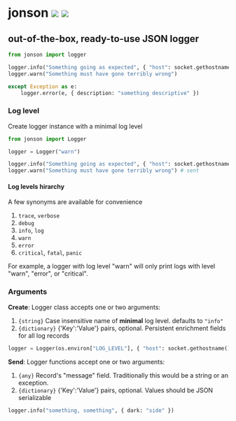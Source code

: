 # jonson [![](https://img.shields.io/pypi/v/jonson?style=flat-square)](https://pypi.org/project/jonson/) [![](https://img.shields.io/static/v1?label=github&message=jonson&labelColor=black&color=3572a5&style=flat-square&logo=github)](https://github.com/omrilotan/jonson)

## out-of-the-box, ready-to-use JSON logger


```py
from jonson import logger

logger.info("Something going as expected", { "host": socket.gethostname() })
logger.warn("Something must have gone terribly wrong")

except Exception as e:
    logger.error(e, { description: "something descriptive" })
```

### Log level
Create logger instance with a minimal log level

```py
from jonson import Logger

logger = Logger("warn")

logger.info("Something going as expected", { "host": socket.gethostname() }) # ignored
logger.warn("Something must have gone terribly wrong") # sent
```

#### Log levels hirarchy

A few synonyms are available for convenience

1. `trace`, `verbose`
1. `debug`
1. `info`, `log`
1. `warn`
1. `error`
1. `critical`, `fatal`, `panic`

For example, a logger with log level "warn" will only print logs with level "warn", "error", or "critical".

### Arguments
**Create**: Logger class accepts one or two arguments:

1. `{string}` Case insensitive name of **minimal** log level. defaults to `"info"`
1. `{dictionary}` {'Key':'Value'} pairs, optional. Persistent enrichment fields for all log records

```py
logger = Logger(os.environ["LOG_LEVEL"], { "host": socket.gethostname() })
```

**Send**: Logger functions accept one or two arguments:

1. `{any}` Record's "message" field. Traditionally this would be a string or an exception.
1. `{dictionary}` {'Key':'Value'} pairs, optional. Values should be JSON serializable

```py
logger.info("something, something", { dark: "side" })
```

